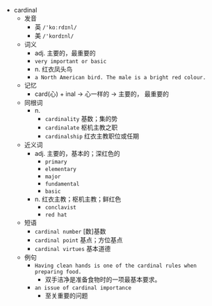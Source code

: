 - cardinal
  - 发音
    - 英 `/'kɑːrdɪnl/`
    - 美 `/'kɑrdɪnl/`
  - 词义
    - adj. 主要的，最重要的
    - `very important or basic`
    - n. 红衣凤头鸟
    - `a North American bird. The male is a bright red colour.`
  - 记忆
    - card(心) + inal → 心一样的 → 主要的， 最重要的
  - 同根词
    - n.
      - `cardinality` 基数；集的势
      - `cardinalate` 枢机主教之职
      - `cardinalship` 红衣主教职位或任期
  - 近义词
    - adj. 主要的，基本的；深红色的
      - `primary`
      - `elementary`
      - `major`
      - `fundamental`
      - `basic`
    - n. 红衣主教；枢机主教；鲜红色
      - `conclavist`
      - `red hat`
  - 短语
    - `cardinal number` [数]基数 
    - `cardinal point` 基点；方位基点 
    - `cardinal virtues` 基本道德 
  - 例句
    - `Having clean hands is one of the cardinal rules when preparing food.`
      - 双手洁净是准备食物时的一项最基本要求。
    - `an issue of cardinal importance`
      - 至关重要的问题

